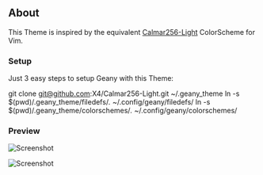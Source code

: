 ## About

This Theme is inspired by the equivalent [Calmar256-Light](http://www.vim.org/scripts/script.php?script_id=1807) ColorScheme for Vim.

### Setup
Just 3 easy steps to setup Geany with this Theme:

git clone git@github.com:X4/Calmar256-Light.git ~/.geany_theme
ln -s $(pwd)/.geany_theme/filedefs/*.* ~/.config/geany/filedefs/
ln -s $(pwd)/.geany_theme/colorschemes/*.* ~/.config/geany/colorschemes/

### Preview

![Screenshot](http://i.imgur.com/aFWmZ4c.png)

![Screenshot](http://i.imgur.com/NbBtse8.png)
